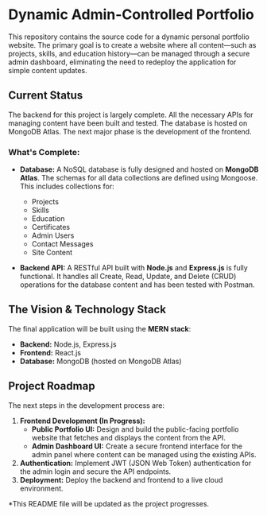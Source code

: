 # Dynamic Admin-Controlled Portfolio

This repository contains the source code for a dynamic personal portfolio website. The primary goal is to create a website where all content—such as projects, skills, and education history—can be managed through a secure admin dashboard, eliminating the need to redeploy the application for simple content updates.

## Current Status

The backend for this project is largely complete. All the necessary APIs for managing content have been built and tested. The database is hosted on MongoDB Atlas. The next major phase is the development of the frontend.

### What's Complete:

*   **Database:** A NoSQL database is fully designed and hosted on **MongoDB Atlas**. The schemas for all data collections are defined using Mongoose. This includes collections for:
    *   Projects
    *   Skills
    *   Education
    *   Certificates
    *   Admin Users
    *   Contact Messages
    *   Site Content

*   **Backend API:** A RESTful API built with **Node.js** and **Express.js** is fully functional. It handles all Create, Read, Update, and Delete (CRUD) operations for the database content and has been tested with Postman.

## The Vision & Technology Stack

The final application will be built using the **MERN stack**:

*   **Backend:** Node.js, Express.js
*   **Frontend:** React.js
*   **Database:** MongoDB (hosted on MongoDB Atlas)

## Project Roadmap

The next steps in the development process are:

1.  **Frontend Development (In Progress):**
    *   **Public Portfolio UI:** Design and build the public-facing portfolio website that fetches and displays the content from the API.
    *   **Admin Dashboard UI:** Create a secure frontend interface for the admin panel where content can be managed using the existing APIs.
2.  **Authentication:** Implement JWT (JSON Web Token) authentication for the admin login and secure the API endpoints.
3.  **Deployment:** Deploy the backend and frontend to a live cloud environment.

*This README file will be updated as the project progresses.
